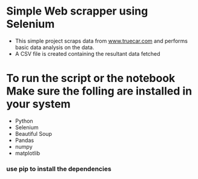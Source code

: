 # Simple Web scrapper using Selenium
* This simple project scraps data from www.truecar.com and performs basic data analysis on the data.
* A CSV file is created containing the resultant data fetched

# To run the script or the notebook Make sure the folling are installed in your system
* Python
* Selenium
* Beautiful Soup
* Pandas
* numpy
* matplotlib

### use pip to install the dependencies
